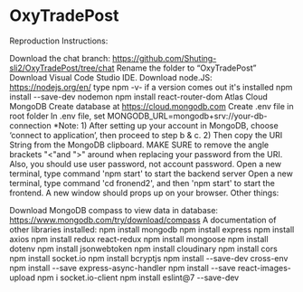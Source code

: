 # OxyTradePost
Reproduction Instructions:

Download the chat branch: https://github.com/Shuting-sli2/OxyTradePost/tree/chat
Rename the folder to “OxyTradePost”
Download Visual Code Studio IDE.
Download node.JS: https://nodejs.org/en/ type npm -v- if a version comes out it's installed
npm install --save-dev nodemon
npm install react-router-dom
Atlas Cloud MongoDB
Create database at https://cloud.mongodb.com
Create .env file in root folder
In .env file, set MONGODB_URL=mongodb+srv://your-db-connection *Note: 1) After setting up your account in MongoDB, choose ‘connect to application’, then proceed to step b & c. 2) Then copy the URI String from the MongoDB clipboard. MAKE SURE to remove the angle brackets "<"and ">" around when replacing your password from the URI. Also, you should use user password, not account password.
Open a new terminal, type command 'npm start' to start the backend server
Open a new terminal, type command 'cd fronend2', and then 'npm start' to start the frontend. A new window should props up on your browser.
Other things:

Download MongoDB compass to view data in database: https://www.mongodb.com/try/download/compass
A documentation of other libraries installed:
npm install mongodb
npm install express
npm install axios
npm install redux react-redux
npm install mongoose
npm install dotenv
npm install jsonwebtoken
npm install cloudinary
npm install cors
npm install socket.io
npm install bcryptjs
npm install --save-dev cross-env
npm install --save express-async-handler
npm install --save react-images-upload
npm i socket.io-client
npm install eslint@7 --save-dev
